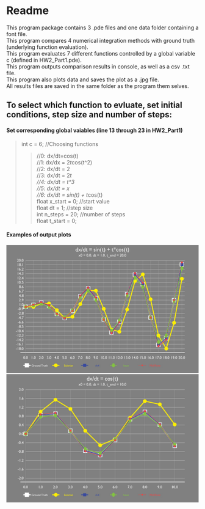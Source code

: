 # Readme #
    
This program package contains 3 .pde files and one data folder containing a font file.  
This program compares 4 numerical integration methods with ground truth (underlying function evaluation).  
This program evaluates 7 different functions controlled by a global variable c (defined in HW2_Part1.pde).  
This program outputs comparison results in console, as well as a csv .txt file.  
This program also plots data and saves the plot as a .jpg file.  
All results files are saved in the same folder as the program them selves.  

## To select which function to evluate, set initial conditions, step size and number of steps:
#### Set corresponding global vaiables (line 13 through 23 in HW2_Part1)
>int c = 6; //Choosing functions  
>> //0: dx/dt=cos(t)  
>> //1: dx/dx = 2*t*cos(t^2)  
>> //2: dx/dt = 2  
>> //3: dx/dt = 2*t  
>> //4: dx/dt = t^3  
>> //5: dx/dt = x  
>> //6: dx/dt = sin(t) + t*cos(t)   
>float x_start = 0; //start value  
>float dt = 1; //step size  
>int n_steps = 20; //number of steps  
>float t_start = 0; 
  
#### Examples of output plots  
![alt text](https://github.com/CyberHolmes/CSCI5611/blob/master/HW2_Part1/outputData%26Plots/plot_6_x0.0_dt1.0_1593122041.jpg)  
![alt text](https://github.com/CyberHolmes/CSCI5611/blob/master/HW2_Part1/outputData%26Plots/plot_0_x0.0_dt1.0_1593121768.jpg)  
